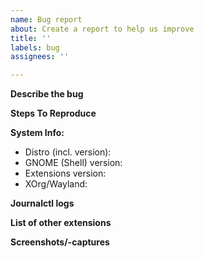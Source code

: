 ```yaml
---
name: Bug report
about: Create a report to help us improve
title: ''
labels: bug
assignees: ''

---
```


**Describe the bug**

**Steps To Reproduce**

**System Info:**
 - Distro (incl. version):
 - GNOME (Shell) version:
 - Extensions version: 
 - XOrg/Wayland:

**Journalctl logs**
<!-- Run `journalctl -fo cat /usr/bin/gnome-shell` in a Terminal. Then reproduce the bug. Ideally, disable all other extensions and restart GNOME shell so that the logs don't get spammed with unrelated stuff.-->

**List of other extensions**
<!-- It's possible Tiling Assistant is conflicting with other extensions. So please provide a list of your installed extensions. Run `gnome-extensions list --enabled` and post the output here. -->

**Screenshots/-captures**
<!-- If you can, please provide a screenshot/-capture of the issue. This will help explain your problem.-->

